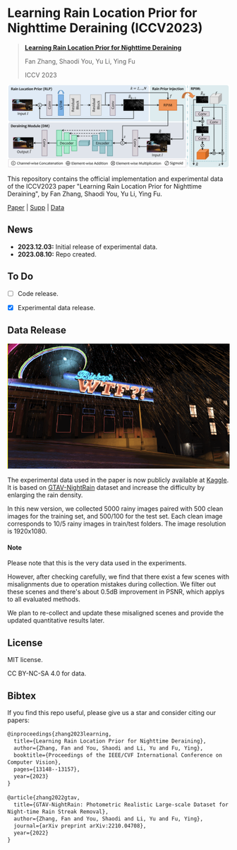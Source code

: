 # Learning Rain Location Prior for Nighttime Deraining (ICCV2023)

> [**Learning Rain Location Prior for Nighttime Deraining**]()
> 
> Fan Zhang, Shaodi You, Yu Li, Ying Fu
> 
> ICCV 2023

![framework](assets/framework.png)

This repository contains the official implementation and experimental data of the ICCV2023 paper "Learning Rain Location Prior for Nighttime Deraining", by Fan Zhang, Shaodi You, Yu Li, Ying Fu.

[Paper](https://openaccess.thecvf.com/content/ICCV2023/papers/Zhang_Learning_Rain_Location_Prior_for_Nighttime_Deraining_ICCV_2023_paper.pdf) | [Supp](https://openaccess.thecvf.com/content/ICCV2023/supplemental/Zhang_Learning_Rain_Location_ICCV_2023_supplemental.pdf) | [Data](https://www.kaggle.com/datasets/zkawfanx/gtav-nightrain-rerendered-version)





## News
- **2023.12.03:** Initial release of experimental data.
- **2023.08.10:** Repo created.

## To Do
- [ ] Code release.
- [x] Experimental data release.



## Data Release

![example](assets/example.gif)

The experimental data used in the paper is now publicly available at [Kaggle](https://www.kaggle.com/datasets/zkawfanx/gtav-nightrain-rerendered-version). It is based on [GTAV-NightRain](https://arxiv.org/pdf/2210.04708.pdf) dataset and increase the difficulty by enlarging the rain density.

In this new version, we collected 5000 rainy images paired with 500 clean images for the training set, and 500/100 for the test set. Each clean image corresponds to 10/5 rainy images in train/test folders. The image resolution is 1920x1080.

#### Note
Please note that this is the very data used in the experiments. 

However, after checking carefully, we find that there exist a few scenes with misalignments due to operation mistakes during collection. We filter out these scenes and there's about 0.5dB improvement in PSNR, which applys to all evaluated methods.

We plan to re-collect and update these misaligned scenes and provide the updated quantitative results later.


## License
MIT license.

CC BY-NC-SA 4.0 for data.

## Bibtex
If you find this repo useful, please give us a star and consider citing our papers:
```
@inproceedings{zhang2023learning,
  title={Learning Rain Location Prior for Nighttime Deraining},
  author={Zhang, Fan and You, Shaodi and Li, Yu and Fu, Ying},
  booktitle={Proceedings of the IEEE/CVF International Conference on Computer Vision},
  pages={13148--13157},
  year={2023}
}

@article{zhang2022gtav,
  title={GTAV-NightRain: Photometric Realistic Large-scale Dataset for Night-time Rain Streak Removal},
  author={Zhang, Fan and You, Shaodi and Li, Yu and Fu, Ying},
  journal={arXiv preprint arXiv:2210.04708},
  year={2022}
}
```
